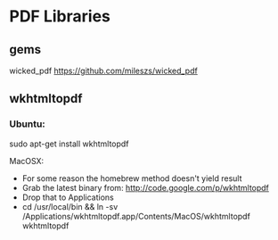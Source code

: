 PDF Libraries
===
## gems
wicked_pdf https://github.com/mileszs/wicked_pdf

## wkhtmltopdf
### Ubuntu:
sudo apt-get install wkhtmltopdf

MacOSX:
* For some reason the homebrew method doesn't yield result
* Grab the latest binary from: http://code.google.com/p/wkhtmltopdf
* Drop that to Applications
* cd /usr/local/bin && ln -sv /Applications/wkhtmltopdf.app/Contents/MacOS/wkhtmltopdf wkhtmltopdf